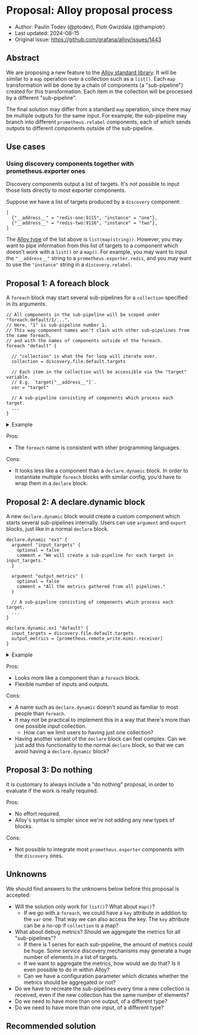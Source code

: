 # Proposal: Alloy proposal process

* Author: Paulin Todev (@ptodev), Piotr Gwizdala (@thampiotr)
* Last updated: 2024-08-15
* Original issue: https://github.com/grafana/alloy/issues/1443

## Abstract

We are proposing a new feature to the [Alloy standard library][stdlib].
It will be similar to a `map` operation over a collection such as a `list()`.
Each `map` transformation will be done by a chain of components (a "sub-pipeline") created for this transformation.
Each item in the collection will be processed by a different "sub-pipeline".

The final solution may differ from a standard `map` operation, since there may be multiple outputs for the same input.
For example, the sub-pipeline may branch into different `prometheus.relabel` components,
each of which sends outputs to different components outside of the sub-pipeline.

[stdlib]: https://grafana.com/docs/alloy/latest/reference/stdlib/

## Use cases

<!-- TODO: Add more use cases. It'd be helpful to gather feedback from the community and from solutions engineers. -->

### Using discovery components together with prometheus.exporter ones

Discovery components output a list of targets. It's not possible to input those lists directly to most exporter components.

Suppose we have a list of targets produced by a `discovery` component:

```
[
  {"__address__" = "redis-one:9115", "instance" = "one"},
  {"__address__" = "redis-two:9116", "instance" = "two"},
]
```

The [Alloy type][alloy-types] of the list above is `list(map(string))`.
However, you may want to pipe information from this list of targets to a component which doesn't work with a `list()` or a `map()`.
For example, you may want to input the `"__address__"` string to a `prometheus.exporter.redis`,
and you may want to use the `"instance"` string in a `discovery.relabel`.

[alloy-types]: https://grafana.com/docs/alloy/latest/get-started/configuration-syntax/expressions/types_and_values/

## Proposal 1: A foreach block

A `foreach` block may start several sub-pipelines for a `collection` specified in its arguments.

```alloy
// All components in the sub-pipeline will be scoped under "foreach.default/1/...".
// Here, "1" is sub-pipeline number 1.
// This way component names won't clash with other sub-pipelines from the same foreach, 
// and with the names of components outside of the foreach.
foreach "default" {
    
  // "collection" is what the for loop will iterate over.
  collection = discovery.file.default.targets

  // Each item in the collection will be accessible via the "target" variable.
  // E.g. `target["__address__"]`.
  var = "target"

  // A sub-pipeline consisting of components which process each target.
  ...
}
```

<details>
  <summary>Example</summary>

```alloy
discovery.file "default" {
  files = ["/Users/batman/Desktop/redis_addresses.yaml"]
}

// Every component defined in the "foreach" block will be instantiated for each item in the collection. 
// The instantiated components will be scoped using the name of the foreach block and the index of the
// item in the collection. For example: /foreach.redis/0/prometheus.exporter.redis.default
foreach "redis" {
  collection = discovery.file.default.targets
  // Here, "target" is a variable whose value is the current item in the collection.
  var = "target"

  prometheus.exporter.redis "default" {
    redis_addr = target["__address__"] // we can also do the necessary rewrites before this.
  }

  discovery.relabel "default" {
    targets = prometheus.exporter.redis.default.targets
    // Add a label which comes from the discovery component.
    rule {
      target_label = "filepath"
      // __meta_filepath comes from discovery.file
      replacement  = target["__meta_filepath"]
    }
  }

  prometheus.scrape "default" {
    targets = discovery.relabel.default.targets
    forward_to = prometheus.remote_write.mimir.receiver
  }
}

prometheus.remote_write "mimir" {
  endpoint {
    url = "https://prometheus-prod-05-gb-south-0.grafana.net/api/prom/push"
    basic_auth {
      username = ""
      password = ""
    }
  }
}
```

</details>

Pros:
* The `foreach` name is consistent with other programming languages.

Cons:
* It looks less like a component than a `declare.dynamic` block.
  In order to instantiate multiple `foreach` blocks with similar config, you'd have to wrap them in a `declare` block.

## Proposal 2: A declare.dynamic block

A new `declare.dynamic` block would create a custom component which starts several sub-pipelines internally.
Users can use `argument` and `export` blocks, just like in a normal `declare` block.

```alloy
declare.dynamic "ex1" {
  argument "input_targets" {
    optional = false
    comment = "We will create a sub-pipeline for each target in input_targets."
  }

  argument "output_metrics" {
    optional = false
    comment = "All the metrics gathered from all pipelines."
  }

  // A sub-pipeline consisting of components which process each target.
  ...
}

declare.dynamic.ex1 "default" {
  input_targets = discovery.file.default.targets
  output_metrics = [prometheus.remote_write.mimir.receiver]
}
```

<details>
  <summary>Example</summary>

```alloy
// declare.dynamic "maps" each target to a sub-pipeline.
// Each sub-pipeline has 1 exporter, 1 relabel, and 1 scraper.
// Internally, maybe one way this can be done via serializing the pipeline to a string and then importing it as a module?
declare.dynamic "redis_exporter" {
  argument "input_targets" {
    optional = false
    comment = "We will create a sub-pipeline for each target in input_targets."
  }

  argument "output_metrics" {
    optional = false
    comment = "All the metrics gathered from all pipelines."
  }

  // "id" is a special identifier for every "sub-pipeline".
  // The number of "sub-pipelines" is equal to len(input_targets).
  prometheus.exporter.redis id {
    redis_addr = input_targets["__address__"]
  }

  discovery.relabel id {
    targets = prometheus.exporter.redis[id].targets
    // Add a label which comes from the discovery component.
    rule {
      target_label = "filepath"
      // __meta_filepath comes from discovery.file
      replacement  = input_targets["__meta_filepath"]
    }
  }

  prometheus.scrape id {
    targets = prometheus.exporter.redis[id].targets
    forward_to = output_metrics
  }

}
discovery.file "default" {
  files = ["/Users/batman/Desktop/redis_addresses.yaml"]
}

declare.dynamic.redis_exporter "default" {
  input_targets = discovery.file.default.targets
  output_metrics = [prometheus.remote_write.mimir.receiver]
}

prometheus.remote_write "mimir" {
  endpoint {
    url = "https://prometheus-prod-05-gb-south-0.grafana.net/api/prom/push"
    basic_auth {
      username = ""
      password = ""
    }
  }
}
```

</details>

Pros:
* Looks more like a component than a `foreach` block.
* Flexible number of inputs and outputs.

Cons:
* A name such as `declare.dynamic` doesn't sound as familiar to most people than `foreach`.
* It may not be practical to implement this in a way that there's more than one possible input collection.
  * How can we limit users to having just one collection?
* Having another variant of the `declare` block can feel complex.
  Can we just add this functionality to the normal `declare` block, so that we can avoid having a `declare.dynamic` block?

## Proposal 3: Do nothing

It is customary to always include a "do nothing" proposal, in order to evaluate if the work is really required.

Pros:
* No effort required.
* Alloy's syntax is simpler since we're not adding any new types of blocks.

Cons:
* Not possible to integrate most `prometheus.exporter` components with the `discovery` ones.

## Unknowns

We should find answers to the unknowns below before this proposal is accepted:

* Will the solution only work for `list()`? What about `map()`?
  * If we go with a `foreach`, we could have a `key` attribute in addition to the `var` one. That way we can also access the key. The `key` attribute can be a no-op if `collection` is a map?
* What about debug metrics? Should we aggregate the metrics for all "sub-pipelines"?
  * If there is 1 series for each sub-pipeline, the amount of metrics could be huge. 
    Some service discovery mechanisms may generate a huge number of elements in a list of targets.
  * If we want to aggregate the metrics, how would we do that? Is it even possible to do in within Alloy?
  * Can we have a configuration parameter which dictates whether the metrics should be aggregated or not?
* Do we have to recreate the sub-pipelines every time a new collection is received,
  even if the new collection has the same number of elements?
* Do we need to have more than one output, of a different type?
* Do we need to have more than one input, of a different type?

## Recommended solution

<!-- TODO: Fill this later -->